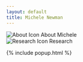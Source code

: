 ```yaml
---
layout: default
title: Michele Newman
---
```


<div class="desktop-icon" onclick="openPopup('popup1')" style="top: 50px; left: 50px;">
  <img src="{{ '/assets/images/folder-pink.png' | relative_url }}" alt="About Icon" />
  <span>About Michele</span>
</div>

<div class="desktop-icon" onclick="openPopup('popup2')" style="top: 150px; left: 50px;">
  <img src="{{ '/assets/images/folder-blue.png' | relative_url }}" alt="Research Icon" />
  <span>Research</span>
</div>

{% include popup.html %}
